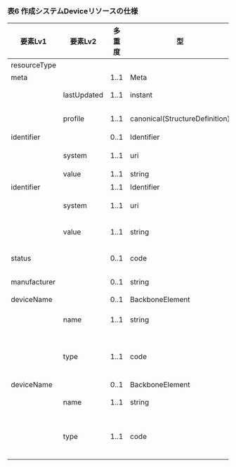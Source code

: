 ### 表6 作成システムDeviceリソースの仕様

| 要素Lv1 | 要素Lv2 | 多重度 | 型 | 値 | 生理検査レポートCDAとのマッピング<BR>(CD=ClinicalDocument) | 説明 |
|---|---|---|---|---|---|---|
| resourceType |  |  |  | "Device" | /CD/author | Deviceリソースであることを示す。 |
| meta |  | 1..1 | Meta |  |  |  |
|  | lastUpdated | 1..1 | instant | "2023-12-25T20:21:32+09:00" |  | 最終更新日時。YYYY-MM-DDThh:mm:ss.sss+zz:zz。値は例示。 |
|  | profile | 1..1 | canonical(StructureDefinition) | http://jpfhir.jp/fhir/SEAMAT/StructureDefinition/J<BR>P_Device_SEAMAT_Author |  | 本リソースのプロファイルを識別するURLを指定する。値は固定。 |
| identifier |  | 0..1 | Identifier |  | /CD/author/assignedAuthor/id | 作成システムのID |
|  | system | 1..1 | uri | "http://jpfhir.jp/fhir/core/IdSystem/resourceInsta<BR>nce-identifier" |  | 作成すステムIDに対する名前空間識別子。固定値。 |
|  | value | 1..1 | string | "1234678" |  | 作成システムIDの文字列。値は例示。 |
| identifier |  | 1..1 | Identifier |  |  | この文書の文書ID。 |
|  | system | 1..1 | uri | "http://jpfhir.jp/fhir/core/IdSystem/documentInsta<BR>nce-identifier" |  | 文書IDに対する名前空間識別子。固定値。 |
|  | value | 1..1 | string | "1234567890_20231205_LJCS-100D_20231205101112.94.1<BR>4239.1002_20231205112233_100_1" |  | 文書IDの文字列。値は例示。 |
| status |  | 0..1 | code | active |  | 作成システムのレコードがアクティブかどうか。固定値。 |
| manufacturer |  | 0..1 | string | "FUKUDA DENSHI Corp." | /CD/author/assignedAuthor/<BR>representedOrganization/name | 作成システムの製造メーカーの名称。値は例示。 |
| deviceName |  | 0..1 | BackboneElement |  |  |  |
|  | name | 1..1 | string | "FCP-7541" | /CD/author/assignedAuthor/<BR>assignedAuthoringDevice/<BR>manufacturerModelName | 作成システムのモデル名。値は例示。 |
|  | type | 1..1 | code | "model-name" |  | デバイス名の種類。バリューセット（"http://hl7.org/fhir/ValueSet/device-nametype"）からモデル名を表す"model-name"を固定で設定する。 |
| deviceName |  | 0..1 | BackboneElement |  |  |  |
|  | name | 1..1 | string | "ResultSender" | /CD/author/assignedAuthor/<BR>assignedAuthoringDevice/softwareName | 作成システムのソフトウェア名。値は例示。 |
|  | type | 1..1 | code | "other" |  | デバイス名の種類。バリューセット（"http://hl7.org/fhir/ValueSet/device-nametype"）からその他を表す"other"を固定で設定する。 |

